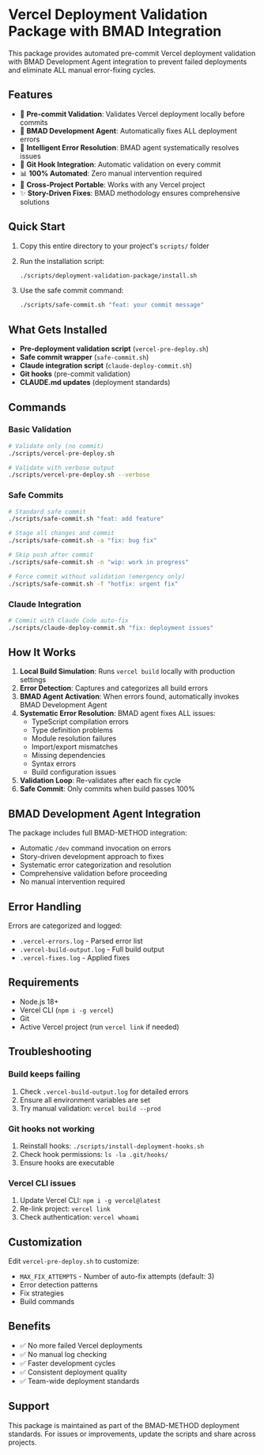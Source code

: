# Vercel Deployment Validation Package with BMAD Integration

This package provides automated pre-commit Vercel deployment validation with BMAD Development Agent integration to prevent failed deployments and eliminate ALL manual error-fixing cycles.

## Features

- 🚀 **Pre-commit Validation**: Validates Vercel deployment locally before commits
- 🤖 **BMAD Development Agent**: Automatically fixes ALL deployment errors
- 🔧 **Intelligent Error Resolution**: BMAD agent systematically resolves issues
- 🎯 **Git Hook Integration**: Automatic validation on every commit
- 📊 **100% Automated**: Zero manual intervention required
- 🔄 **Cross-Project Portable**: Works with any Vercel project
- ✨ **Story-Driven Fixes**: BMAD methodology ensures comprehensive solutions

## Quick Start

1. Copy this entire directory to your project's `scripts/` folder
2. Run the installation script:
   ```bash
   ./scripts/deployment-validation-package/install.sh
   ```

3. Use the safe commit command:
   ```bash
   ./scripts/safe-commit.sh "feat: your commit message"
   ```

## What Gets Installed

- **Pre-deployment validation script** (`vercel-pre-deploy.sh`)
- **Safe commit wrapper** (`safe-commit.sh`)
- **Claude integration script** (`claude-deploy-commit.sh`)
- **Git hooks** (pre-commit validation)
- **CLAUDE.md updates** (deployment standards)

## Commands

### Basic Validation
```bash
# Validate only (no commit)
./scripts/vercel-pre-deploy.sh

# Validate with verbose output
./scripts/vercel-pre-deploy.sh --verbose
```

### Safe Commits
```bash
# Standard safe commit
./scripts/safe-commit.sh "feat: add feature"

# Stage all changes and commit
./scripts/safe-commit.sh -a "fix: bug fix"

# Skip push after commit
./scripts/safe-commit.sh -n "wip: work in progress"

# Force commit without validation (emergency only)
./scripts/safe-commit.sh -f "hotfix: urgent fix"
```

### Claude Integration
```bash
# Commit with Claude Code auto-fix
./scripts/claude-deploy-commit.sh "fix: deployment issues"
```

## How It Works

1. **Local Build Simulation**: Runs `vercel build` locally with production settings
2. **Error Detection**: Captures and categorizes all build errors
3. **BMAD Agent Activation**: When errors found, automatically invokes BMAD Development Agent
4. **Systematic Error Resolution**: BMAD agent fixes ALL issues:
   - TypeScript compilation errors
   - Type definition problems
   - Module resolution failures
   - Import/export mismatches
   - Missing dependencies
   - Syntax errors
   - Build configuration issues
5. **Validation Loop**: Re-validates after each fix cycle
6. **Safe Commit**: Only commits when build passes 100%

## BMAD Development Agent Integration

The package includes full BMAD-METHOD integration:
- Automatic `/dev` command invocation on errors
- Story-driven development approach to fixes
- Systematic error categorization and resolution
- Comprehensive validation before proceeding
- No manual intervention required

## Error Handling

Errors are categorized and logged:
- `.vercel-errors.log` - Parsed error list
- `.vercel-build-output.log` - Full build output
- `.vercel-fixes.log` - Applied fixes

## Requirements

- Node.js 18+
- Vercel CLI (`npm i -g vercel`)
- Git
- Active Vercel project (run `vercel link` if needed)

## Troubleshooting

### Build keeps failing
1. Check `.vercel-build-output.log` for detailed errors
2. Ensure all environment variables are set
3. Try manual validation: `vercel build --prod`

### Git hooks not working
1. Reinstall hooks: `./scripts/install-deployment-hooks.sh`
2. Check hook permissions: `ls -la .git/hooks/`
3. Ensure hooks are executable

### Vercel CLI issues
1. Update Vercel CLI: `npm i -g vercel@latest`
2. Re-link project: `vercel link`
3. Check authentication: `vercel whoami`

## Customization

Edit `vercel-pre-deploy.sh` to customize:
- `MAX_FIX_ATTEMPTS` - Number of auto-fix attempts (default: 3)
- Error detection patterns
- Fix strategies
- Build commands

## Benefits

- ✅ No more failed Vercel deployments
- ✅ No manual log checking
- ✅ Faster development cycles
- ✅ Consistent deployment quality
- ✅ Team-wide deployment standards

## Support

This package is maintained as part of the BMAD-METHOD deployment standards.
For issues or improvements, update the scripts and share across projects.